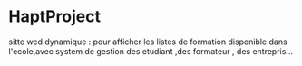 # HaptProject
sitte wed dynamique : pour afficher les listes de formation disponible dans l'ecole,avec system de gestion des etudiant ,des formateur , des entrepris...
